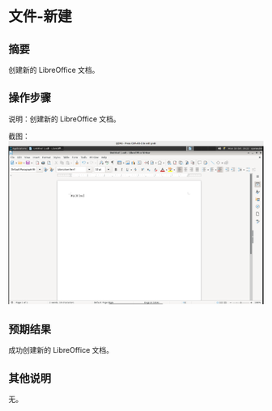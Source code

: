 # 文件-新建

## 摘要

创建新的 LibreOffice 文档。

## 操作步骤

说明：创建新的 LibreOffice 文档。

截图：![image](./img/z1.png)

## 预期结果

成功创建新的 LibreOffice 文档。

## 其他说明

无。

